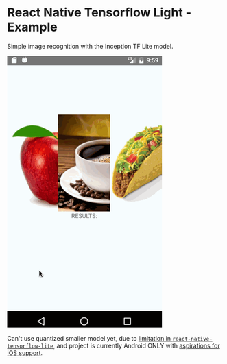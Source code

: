 # React Native Tensorflow Light - Example
Simple image recognition with the Inception TF Lite model.

![TF Demo](_art/RN_tensor_flow_lite.gif)

Can't use quantized smaller model yet, due to [limitation in `react-native-tensorflow-lite`](https://github.com/jazzystring1/react-native-tensorflow-lite/issues/3), and project is currently Android ONLY with [aspirations for iOS support](https://github.com/jazzystring1/react-native-tensorflow-lite/issues/2).
